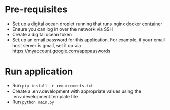 # Pre-requisites
- Set up a digital ocean droplet running that runs nginx docker container
- Ensure you can log in over the network via SSH
- Create a digital ocean token
- Set up an email password for this application. For example, if your email host server is gmail, set it up via https://myaccount.google.com/apppasswords

# Run application
- Run `pip install -r requirements.txt`
- Create a .env.development with appropriate values using the .env.development.template file
- Run `python main.py`